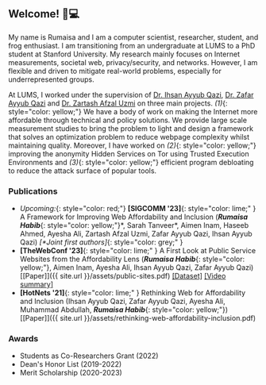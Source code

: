 ## Welcome! 🐸💻

My name is Rumaisa and I am a computer scientist, researcher, student, and frog enthusiast. I am transitioning from an undergraduate at LUMS to a PhD student at Stanford University. My research mainly focuses on Internet measurements, societal web, privacy/security, and networks. However, I am flexible and driven to mitigate real-world problems, especially for underrepresented groups.

At LUMS, I worked under the supervision of [Dr. Ihsan Ayyub Qazi](https://www.ihsanqazi.com/), [Dr. Zafar Ayyub Qazi](https://web.lums.edu.pk/~zafar/) and [Dr. Zartash Afzal Uzmi](https://lums.edu.pk/lums_employee/713) on three main projects. *(1)*{: style="color: yellow;"} We have a body of work on making the Internet more affordable through technical and policy solutions. We provide large scale measurement studies to bring the problem to light and design a framework that solves an optimization problem to reduce webpage complexity whilst maintaining quality. Moreover, I have worked on *(2)*{: style="color: yellow;"} improving the anonymity Hidden Services on Tor using Trusted Execution Environments and *(3)*{: style="color: yellow;"} efficient program debloating to reduce the attack surface of popular tools.

### Publications

- *Upcoming:*{: style="color: red;"} **[SIGCOMM '23]**{: style="color: lime;" } A Framework for Improving Web Affordability and Inclusion (***Rumaisa Habib***{: style="color: yellow;"}\*, Sarah Tanveer\*, Aimen Inam, Haseeb Ahmed, Ayesha Ali, Zartash Afzal Uzmi, Zafar Ayyub Qazi, Ihsan Ayyub Qazi) *[\*Joint first authors]*{: style="color: grey;" }
- **[TheWebConf '23]**{: style="color: lime;" } A First Look at Public Service Websites from the Affordability Lens (***Rumaisa Habib***{: style="color: yellow;"}, Aimen Inam, Ayesha Ali, Ihsan Ayyub Qazi, Zafar Ayyub Qazi) [[Paper]]({{ site.url }}/assets/public-sites.pdf) [[Dataset]](https://github.com/nsgLUMS/public-service-sites) [[Video summary]](https://youtu.be/Ni3GvG51mHo) 
- **[HotNets '21]**{: style="color: lime;" } Rethinking Web for Affordability and Inclusion (Ihsan Ayyub Qazi, Zafar Ayyub Qazi, Ayesha Ali, Muhammad Abdullah, ***Rumaisa Habib***{: style="color: yellow;"}) [[Paper]]({{ site.url }}/assets/rethinking-web-affordability-inclusion.pdf)



### Awards

- Students as Co-Researchers Grant (2022)
- Dean's Honor List (2019-2022)
- Merit Scholarship (2020-2023)
